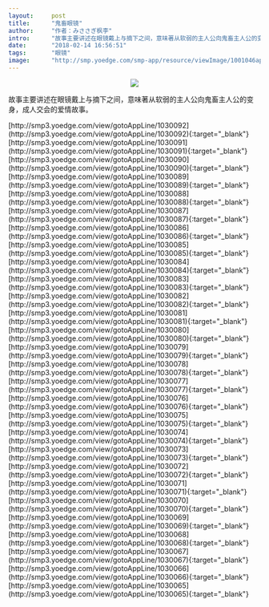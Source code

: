 ```yaml
---
layout:     post
title:      "鬼畜眼镜"
author:     "作者：みささぎ枫李"
intro:      "故事主要讲述在眼镜戴上与摘下之间，意味著从软弱的主人公向鬼畜主人公的变身，成人交会的爱情故事。"
date:       "2018-02-14 16:56:51"
tags:       "眼镜"
image:      "http://smp.yoedge.com/smp-app/resource/viewImage/1001046appline.png"
---
```

<div style="text-align: center">
<p><img src="http://smp.yoedge.com/smp-app/resource/viewImage/1001046appline.png"/></p>
</div>
<p class="post-meta">
<span>故事主要讲述在眼镜戴上与摘下之间，意味著从软弱的主人公向鬼畜主人公的变身，成人交会的爱情故事。</span>
</p>
[http://smp3.yoedge.com/view/gotoAppLine/1030092](http://smp3.yoedge.com/view/gotoAppLine/1030092){:target="_blank"}
[http://smp3.yoedge.com/view/gotoAppLine/1030091](http://smp3.yoedge.com/view/gotoAppLine/1030091){:target="_blank"}
[http://smp3.yoedge.com/view/gotoAppLine/1030090](http://smp3.yoedge.com/view/gotoAppLine/1030090){:target="_blank"}
[http://smp3.yoedge.com/view/gotoAppLine/1030089](http://smp3.yoedge.com/view/gotoAppLine/1030089){:target="_blank"}
[http://smp3.yoedge.com/view/gotoAppLine/1030088](http://smp3.yoedge.com/view/gotoAppLine/1030088){:target="_blank"}
[http://smp3.yoedge.com/view/gotoAppLine/1030087](http://smp3.yoedge.com/view/gotoAppLine/1030087){:target="_blank"}
[http://smp3.yoedge.com/view/gotoAppLine/1030086](http://smp3.yoedge.com/view/gotoAppLine/1030086){:target="_blank"}
[http://smp3.yoedge.com/view/gotoAppLine/1030085](http://smp3.yoedge.com/view/gotoAppLine/1030085){:target="_blank"}
[http://smp3.yoedge.com/view/gotoAppLine/1030084](http://smp3.yoedge.com/view/gotoAppLine/1030084){:target="_blank"}
[http://smp3.yoedge.com/view/gotoAppLine/1030083](http://smp3.yoedge.com/view/gotoAppLine/1030083){:target="_blank"}
[http://smp3.yoedge.com/view/gotoAppLine/1030082](http://smp3.yoedge.com/view/gotoAppLine/1030082){:target="_blank"}
[http://smp3.yoedge.com/view/gotoAppLine/1030081](http://smp3.yoedge.com/view/gotoAppLine/1030081){:target="_blank"}
[http://smp3.yoedge.com/view/gotoAppLine/1030080](http://smp3.yoedge.com/view/gotoAppLine/1030080){:target="_blank"}
[http://smp3.yoedge.com/view/gotoAppLine/1030079](http://smp3.yoedge.com/view/gotoAppLine/1030079){:target="_blank"}
[http://smp3.yoedge.com/view/gotoAppLine/1030078](http://smp3.yoedge.com/view/gotoAppLine/1030078){:target="_blank"}
[http://smp3.yoedge.com/view/gotoAppLine/1030077](http://smp3.yoedge.com/view/gotoAppLine/1030077){:target="_blank"}
[http://smp3.yoedge.com/view/gotoAppLine/1030076](http://smp3.yoedge.com/view/gotoAppLine/1030076){:target="_blank"}
[http://smp3.yoedge.com/view/gotoAppLine/1030075](http://smp3.yoedge.com/view/gotoAppLine/1030075){:target="_blank"}
[http://smp3.yoedge.com/view/gotoAppLine/1030074](http://smp3.yoedge.com/view/gotoAppLine/1030074){:target="_blank"}
[http://smp3.yoedge.com/view/gotoAppLine/1030073](http://smp3.yoedge.com/view/gotoAppLine/1030073){:target="_blank"}
[http://smp3.yoedge.com/view/gotoAppLine/1030072](http://smp3.yoedge.com/view/gotoAppLine/1030072){:target="_blank"}
[http://smp3.yoedge.com/view/gotoAppLine/1030071](http://smp3.yoedge.com/view/gotoAppLine/1030071){:target="_blank"}
[http://smp3.yoedge.com/view/gotoAppLine/1030070](http://smp3.yoedge.com/view/gotoAppLine/1030070){:target="_blank"}
[http://smp3.yoedge.com/view/gotoAppLine/1030069](http://smp3.yoedge.com/view/gotoAppLine/1030069){:target="_blank"}
[http://smp3.yoedge.com/view/gotoAppLine/1030068](http://smp3.yoedge.com/view/gotoAppLine/1030068){:target="_blank"}
[http://smp3.yoedge.com/view/gotoAppLine/1030067](http://smp3.yoedge.com/view/gotoAppLine/1030067){:target="_blank"}
[http://smp3.yoedge.com/view/gotoAppLine/1030066](http://smp3.yoedge.com/view/gotoAppLine/1030066){:target="_blank"}
[http://smp3.yoedge.com/view/gotoAppLine/1030065](http://smp3.yoedge.com/view/gotoAppLine/1030065){:target="_blank"}


